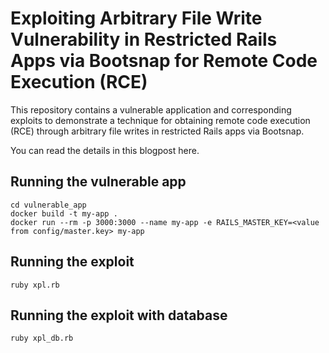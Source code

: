 # Exploiting Arbitrary File Write Vulnerability in Restricted Rails Apps via Bootsnap for Remote Code Execution (RCE)

This repository contains a vulnerable application and corresponding exploits to demonstrate a technique for obtaining remote code execution (RCE) through arbitrary file writes in restricted Rails apps via Bootsnap.

You can read the details in this blogpost here.

## Running the vulnerable app

```
cd vulnerable_app
docker build -t my-app .
docker run --rm -p 3000:3000 --name my-app -e RAILS_MASTER_KEY=<value from config/master.key> my-app
```

## Running the exploit

```
ruby xpl.rb
```

## Running the exploit with database

```
ruby xpl_db.rb
```
